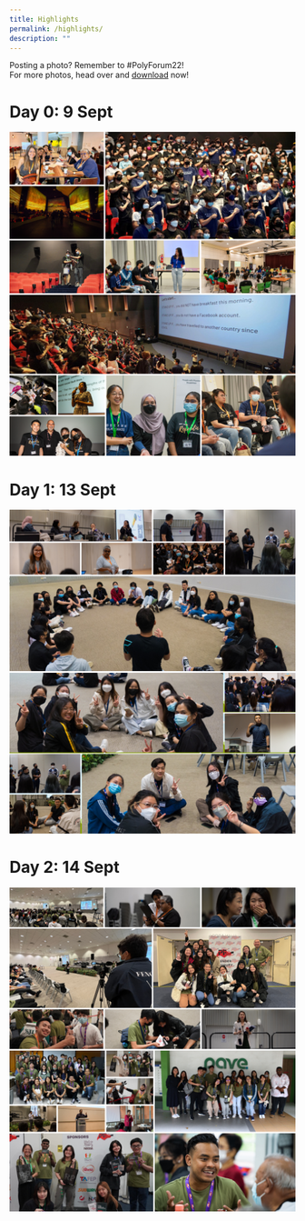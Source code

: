 ```yaml
---
title: Highlights
permalink: /highlights/
description: ""
---
```

Posting a photo? Remember to #PolyForum22! <br> 
For more photos, head over and [download](https://for.edu.sg/pf2022-photos) now!
# Day 0: 9 Sept

![](/images/Day0-1.png)
<br>
![](/images/Day0-2.png)
# Day 1: 13 Sept
![](/images/Day1-3.png)
<br>
![](/images/Day1-2.png)

# Day 2: 14 Sept
![](/images/Highlightsday2.png)
<br>
![](/images/highlights-day2-1.png)